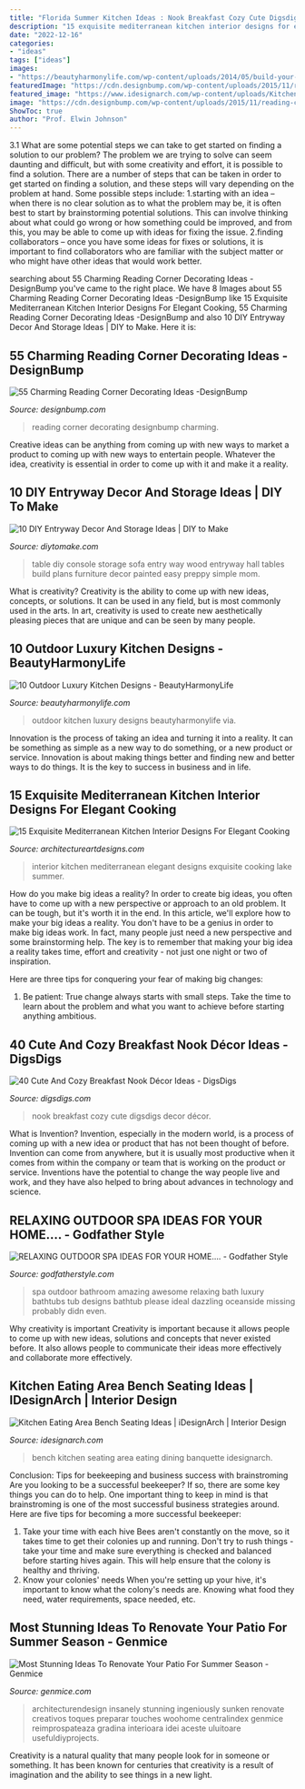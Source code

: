 ```yaml
---
title: "Florida Summer Kitchen Ideas : Nook Breakfast Cozy Cute Digsdigs Decor Décor"
description: "15 exquisite mediterranean kitchen interior designs for elegant cooking"
date: "2022-12-16"
categories:
- "ideas"
tags: ["ideas"]
images:
- "https://beautyharmonylife.com/wp-content/uploads/2014/05/build-your-own-outdoor-kitchen-800x695.jpg"
featuredImage: "https://cdn.designbump.com/wp-content/uploads/2015/11/reading-corner-nook01.jpg"
featured_image: "https://www.idesignarch.com/wp-content/uploads/Kitchen-Bench-Seating-Ideas_7.jpg"
image: "https://cdn.designbump.com/wp-content/uploads/2015/11/reading-corner-nook01.jpg"
ShowToc: true
author: "Prof. Elwin Johnson"
---
```



3.1 What are some potential steps we can take to get started on finding a solution to our problem?
The problem we are trying to solve can seem daunting and difficult, but with some creativity and effort, it is possible to find a solution. There are a number of steps that can be taken in order to get started on finding a solution, and these steps will vary depending on the problem at hand. Some possible steps include: 
1.starting with an idea – when there is no clear solution as to what the problem may be, it is often best to start by brainstorming potential solutions. This can involve thinking about what could go wrong or how something could be improved, and from this, you may be able to come up with ideas for fixing the issue. 
2.finding collaborators – once you have some ideas for fixes or solutions, it is important to find collaborators who are familiar with the subject matter or who might have other ideas that would work better.

	

		
searching about 55 Charming Reading Corner Decorating Ideas -DesignBump you've came to the right place. We have 8 Images about 55 Charming Reading Corner Decorating Ideas -DesignBump like 15 Exquisite Mediterranean Kitchen Interior Designs For Elegant Cooking, 55 Charming Reading Corner Decorating Ideas -DesignBump and also 10 DIY Entryway Decor And Storage Ideas | DIY to Make. Here it is:
		
    
## 55 Charming Reading Corner Decorating Ideas -DesignBump

<img loading=lazy src="https://cdn.designbump.com/wp-content/uploads/2015/11/reading-corner-nook01.jpg" onerror="this.onerror=null;this.src='https://tse2.mm.bing.net/th?id=OIP.T3QBHOtwZOk8xHLgaKp-8gHaLn&amp;pid=15.1';" alt="55 Charming Reading Corner Decorating Ideas -DesignBump">

_Source: designbump.com_

>reading corner decorating designbump charming. 

	

Creative ideas can be anything from coming up with new ways to market a product to coming up with new ways to entertain people. Whatever the idea, creativity is essential in order to come up with it and make it a reality.

    
## 10 DIY Entryway Decor And Storage Ideas | DIY To Make

<img loading=lazy src="http://www.diytomake.com/wp-content/uploads/2015/08/entry-way-table-with-storage-idea.jpg" onerror="this.onerror=null;this.src='https://tse1.mm.bing.net/th?id=OIP.QmuSKsi33z_HveJdi9dDuAHaLD&amp;pid=15.1';" alt="10 DIY Entryway Decor And Storage Ideas | DIY to Make">

_Source: diytomake.com_

>table diy console storage sofa entry way wood entryway hall tables build plans furniture decor painted easy preppy simple mom. 

	

What is creativity?
Creativity is the ability to come up with new ideas, concepts, or solutions. It can be used in any field, but is most commonly used in the arts. In art, creativity is used to create new aesthetically pleasing pieces that are unique and can be seen by many people.

    
## 10 Outdoor Luxury Kitchen Designs - BeautyHarmonyLife

<img loading=lazy src="https://beautyharmonylife.com/wp-content/uploads/2014/05/build-your-own-outdoor-kitchen-800x695.jpg" onerror="this.onerror=null;this.src='https://tse2.mm.bing.net/th?id=OIP.nQwEhi0Hmqq21H8TrFl-KwHaGb&amp;pid=15.1';" alt="10 Outdoor Luxury Kitchen Designs - BeautyHarmonyLife">

_Source: beautyharmonylife.com_

>outdoor kitchen luxury designs beautyharmonylife via. 

	

Innovation is the process of taking an idea and turning it into a reality. It can be something as simple as a new way to do something, or a new product or service. Innovation is about making things better and finding new and better ways to do things. It is the key to success in business and in life.

    
## 15 Exquisite Mediterranean Kitchen Interior Designs For Elegant Cooking

<img loading=lazy src="https://www.architectureartdesigns.com/wp-content/uploads/2015/01/15-Exquisite-Mediterranean-Kitchen-Interior-Designs-For-Elegant-Cooking-3-630x570.jpg" onerror="this.onerror=null;this.src='https://tse1.mm.bing.net/th?id=OIP.U3mXT_Ms0BzRFvkFzGPPtAHaGs&amp;pid=15.1';" alt="15 Exquisite Mediterranean Kitchen Interior Designs For Elegant Cooking">

_Source: architectureartdesigns.com_

>interior kitchen mediterranean elegant designs exquisite cooking lake summer. 

	

How do you make big ideas a reality?
In order to create big ideas, you often have to come up with a new perspective or approach to an old problem. It can be tough, but it's worth it in the end. In this article, we'll explore how to make your big ideas a reality.
You don't have to be a genius in order to make big ideas work. In fact, many people just need a new perspective and some brainstorming help. The key is to remember that making your big idea a reality takes time, effort and creativity - not just one night or two of inspiration.

Here are three tips for conquering your fear of making big changes: 
1) Be patient: True change always starts with small steps. Take the time to learn about the problem and what you want to achieve before starting anything ambitious.

    
## 40 Cute And Cozy Breakfast Nook Décor Ideas - DigsDigs

<img loading=lazy src="https://www.digsdigs.com/photos/cute-and-cozy-breakfast-nook-decor-ideas-21-554x752.jpg" onerror="this.onerror=null;this.src='https://tse3.mm.bing.net/th?id=OIP.qSSKoVFK7UwY9eIkEQrSeQHaKD&amp;pid=15.1';" alt="40 Cute And Cozy Breakfast Nook Décor Ideas - DigsDigs">

_Source: digsdigs.com_

>nook breakfast cozy cute digsdigs decor décor. 

	

What is Invention?
Invention, especially in the modern world, is a process of coming up with a new idea or product that has not been thought of before. Invention can come from anywhere, but it is usually most productive when it comes from within the company or team that is working on the product or service. Inventions have the potential to change the way people live and work, and they have also helped to bring about advances in technology and science.

    
## RELAXING OUTDOOR SPA IDEAS FOR YOUR HOME.... - Godfather Style

<img loading=lazy src="http://godfatherstyle.com/wp-content/uploads/2015/12/Outdoor-Spa-Ideas-For-Your-Home-12.jpg" onerror="this.onerror=null;this.src='https://tse4.mm.bing.net/th?id=OIP.YBTPVdKllS5MD3IA8uZXMAHaN5&amp;pid=15.1';" alt="RELAXING OUTDOOR SPA IDEAS FOR YOUR HOME.... - Godfather Style">

_Source: godfatherstyle.com_

>spa outdoor bathroom amazing awesome relaxing bath luxury bathtubs tub designs bathtub please ideal dazzling oceanside missing probably didn even. 

	

Why creativity is important
Creativity is important because it allows people to come up with new ideas, solutions and concepts that never existed before. It also allows people to communicate their ideas more effectively and collaborate more effectively.

    
## Kitchen Eating Area Bench Seating Ideas | IDesignArch | Interior Design

<img loading=lazy src="https://www.idesignarch.com/wp-content/uploads/Kitchen-Bench-Seating-Ideas_7.jpg" onerror="this.onerror=null;this.src='https://tse1.mm.bing.net/th?id=OIP.NV4SgUSsIy6vmiDCGUVxAAHaHm&amp;pid=15.1';" alt="Kitchen Eating Area Bench Seating Ideas | iDesignArch | Interior Design">

_Source: idesignarch.com_

>bench kitchen seating area eating dining banquette idesignarch. 

	

Conclusion: Tips for beekeeping and business success with brainstroming
Are you looking to be a successful beekeeper? If so, there are some key things you can do to help. One important thing to keep in mind is that brainstroming is one of the most successful business strategies around. Here are five tips for becoming a more successful beekeeper:

1. Take your time with each hive
Bees aren't constantly on the move, so it takes time to get their colonies up and running. Don't try to rush things - take your time and make sure everything is checked and balanced before starting hives again. This will help ensure that the colony is healthy and thriving.
2. Know your colonies' needs
When you're setting up your hive, it's important to know what the colony's needs are. Knowing what food they need, water requirements, space needed, etc.

    
## Most Stunning Ideas To Renovate Your Patio For Summer Season - Genmice

<img loading=lazy src="https://genmice.com/design-ideas/Most-Stunning-Ideas-To-Renovate-Your-Patio-For-Summer-Season/524.jpeg" onerror="this.onerror=null;this.src='https://tse2.mm.bing.net/th?id=OIP.sYXaLocabmqwbNmA69MkHQHaK3&amp;pid=15.1';" alt="Most Stunning Ideas To Renovate Your Patio For Summer Season - Genmice">

_Source: genmice.com_

>architecturendesign insanely stunning ingeniously sunken renovate creativos toques preparar touches woohome centralindex genmice reimprospateaza gradina interioara idei aceste uluitoare usefuldiyprojects. 

	

Creativity is a natural quality that many people look for in someone or something. It has been known for centuries that creativity is a result of imagination and the ability to see things in a new light.

